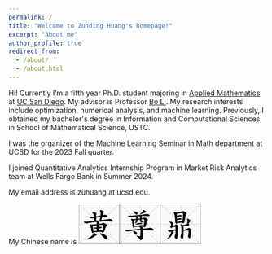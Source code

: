 ```yaml
---
permalink: /
title: "Welcome to Zunding Huang's homepage!"
excerpt: "About me"
author_profile: true
redirect_from: 
  - /about/
  - /about.html
---
```


Hi! Currently I’m a fifth year Ph.D. student majoring in [Applied Mathematics](https://math.ucsd.edu/) at [UC San Diego](https://ucsd.edu/). My advisor is Professor [Bo Li](https://mathweb.ucsd.edu/~bli/). My research interests include optimization, numerical analysis, and machine learning. Previously, I obtained my bachelor's degree in Information and Computational Sciences in School of Mathematical Science, USTC. 

I was the organizer of the Machine Learning Seminar in Math department at UCSD for the 2023 Fall quarter.

I joined Quantitative Analytics Internship Program in Market Risk Analytics team at Wells Fargo Bank in Summer 2024.

My email address is zuhuang at ucsd.edu.

My Chinese name is <img src='/images/Huang.png'><img src='/images/Zun.png'><img src='/images/Ding.png'>
